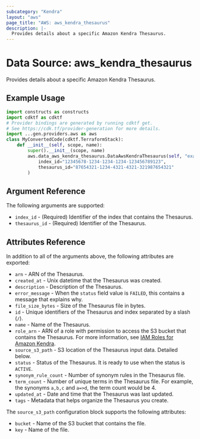 ```yaml
---
subcategory: "Kendra"
layout: "aws"
page_title: "AWS: aws_kendra_thesaurus"
description: |-
  Provides details about a specific Amazon Kendra Thesaurus.
---
```


# Data Source: aws_kendra_thesaurus

Provides details about a specific Amazon Kendra Thesaurus.

## Example Usage

```python
import constructs as constructs
import cdktf as cdktf
# Provider bindings are generated by running cdktf get.
# See https://cdk.tf/provider-generation for more details.
import ...gen.providers.aws as aws
class MyConvertedCode(cdktf.TerraformStack):
    def __init__(self, scope, name):
        super().__init__(scope, name)
        aws.data_aws_kendra_thesaurus.DataAwsKendraThesaurus(self, "example",
            index_id="12345678-1234-1234-1234-123456789123",
            thesaurus_id="87654321-1234-4321-4321-321987654321"
        )
```

## Argument Reference

The following arguments are supported:

* `index_id` - (Required) Identifier of the index that contains the Thesaurus.
* `thesaurus_id` - (Required) Identifier of the Thesaurus.

## Attributes Reference

In addition to all of the arguments above, the following attributes are exported:

* `arn` - ARN of the Thesaurus.
* `created_at` - Unix datetime that the Thesaurus was created.
* `description` - Description of the Thesaurus.
* `error_message` - When the `status` field value is `FAILED`, this contains a message that explains why.
* `file_size_bytes` - Size of the Thesaurus file in bytes.
* `id` - Unique identifiers of the Thesaurus and index separated by a slash (`/`).
* `name` - Name of the Thesaurus.
* `role_arn` - ARN of a role with permission to access the S3 bucket that contains the Thesaurus. For more information, see [IAM Roles for Amazon Kendra](https://docs.aws.amazon.com/kendra/latest/dg/iam-roles.html).
* `source_s3_path` - S3 location of the Thesaurus input data. Detailed below.
* `status` - Status of the Thesaurus. It is ready to use when the status is `ACTIVE`.
* `synonym_rule_count` - Number of synonym rules in the Thesaurus file.
* `term_count` - Number of unique terms in the Thesaurus file. For example, the synonyms `a,b,c` and `a=>d`, the term count would be 4.
* `updated_at` - Date and time that the Thesaurus was last updated.
* `tags` - Metadata that helps organize the Thesaurus you create.

The `source_s3_path` configuration block supports the following attributes:

* `bucket` - Name of the S3 bucket that contains the file.
* `key` - Name of the file.

<!-- cache-key: cdktf-0.17.0-pre.15 input-7382210c48f3dcde3dc985c3636f52ac7920a75efca50a253747b07a35134f88 -->